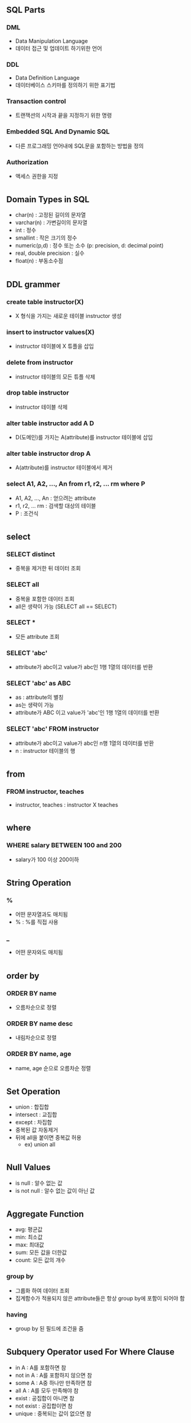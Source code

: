 ## SQL Parts
### DML
- Data Manipulation Language
- 데이터 접근 및 업데이트 하기위한 언어
### DDL 
- Data Definition Language
- 데이터베이스 스키마를 정의하기 위한 표기법
### Transaction control
- 트랜잭션의 시작과 끝을 지정하기 위한 명령
### Embedded SQL And Dynamic SQL
- 다른 프로그래밍 언어내에 SQL문을 포함하는 방법을 정의
### Authorization
- 액세스 권한을 지정

#
## Domain Types in SQL
- char(n) : 고정된 길이의 문자열
- varchar(n) : 가변길이의 문자열
- int : 정수
- smallint : 작은 크기의 정수
- numeric(p,d) : 정수 또는 소수 (p: precision, d: decimal point)
- real, double precision : 실수
- float(n) : 부동소수점

#
## DDL grammer
### create table instructor(X)
- X 형식을 가지는 새로운 테이블 instructor 생성
### insert to instructor values(X)
- instructor 테이블에 X 튜플을 삽입
### delete from instructor
- instructor 테이블의 모든 튜플 삭제
### drop table instructor
- instructor 테이블 삭제
### alter table instructor add A D
- D(도메인)를 가지는 A(attribute)를 instructor 테이블에 삽입
### alter table instructor drop A
- A(attribute)를 instructor 테이블에서 제거
### select A1, A2, ..., An from r1, r2, ... rm where P
- A1, A2, ..., An : 얻으려는 attribute
- r1, r2, ... rm : 검색할 대상의 테이블
- P : 조건식

#
## select
### SELECT distinct
- 중복을 제거한 뒤 데이터 조회
### SELECT all
- 중복을 포함한 데이터 조회
- all은 생략이 가능 (SELECT all == SELECT)
### SELECT *
- 모든 attribute 조회
### SELECT 'abc'
- attribute가 abc이고 value가 abc인 1행 1열의 데이터를 반환
### SELECT 'abc' as ABC
- as : attribute의 별칭
- as는 생략이 가능
- attribute가 ABC 이고 value가 'abc'인 1행 1열의 데이터를 반환
### SELECT 'abc' FROM instructor
- attribute가 abc이고 value가 abc인 n행 1열의 데이터를 반환
- n : instructor 테이블의 행

#
## from
### FROM instructor, teaches
-  instructor, teaches : instructor X teaches

#
## where
### WHERE salary BETWEEN 100 and 200
- salary가 100 이상 200이하

#
## String Operation
### %
- 어떤 문자열과도 매치됨
- \% : %를 직접 사용
### _
- 어떤 문자와도 매치됨 

#
## order by
### ORDER BY name
- 오름차순으로 정렬
### ORDER BY name desc
- 내림차순으로 정렬
### ORDER BY name, age
- name, age 순으로 오름차순 정렬

#
## Set Operation
- union : 합집합
- intersect : 교집합
- except : 차집합
- 중복된 값 자동제거
- 뒤에 all을 붙이면 중복값 허용
    * ex) union all

#
## Null Values
- is null : 알수 없는 값
- is not null : 알수 없는 값이 아닌 값

#
## Aggregate Function
- avg: 평균값
- min: 최소값
- max: 최대값
- sum: 모든 값을 더한값
- count: 모든 값의 개수
### group by
- 그룹화 하여 데이터 조회
- 집계함수가 적용되지 않은 attribute들은 항상 group by에 포함이 되어야 함
### having
- group by 된 필드에 조건을 줌

#
## Subquery Operator used For Where Clause
- in A : A를 포함하면 참
- not in A : A를 포함하지 않으면 참
- some A : A중 하나만 만족하면 참
- all A : A를 모두 만족해야 참
- exist : 공집합이 아니면 참
- not exist : 공집합이면 참
- unique : 중복되는 값이 없으면 참